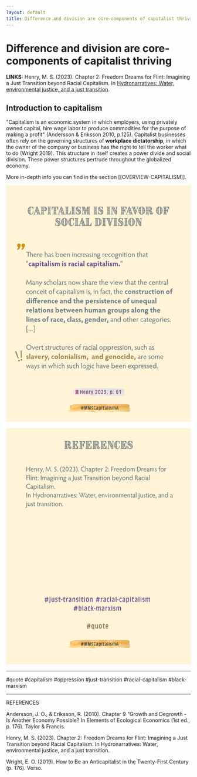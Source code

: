 ```yaml
---
layout: default
title: Difference and division are core-components of capitalist thriving
---
```

# Difference and division are core-components of capitalist thriving 

**LINKS:**
Henry, M. S. (2023). Chapter 2: Freedom Dreams for Flint: Imagining a Just Transition beyond Racial Capitalism. In [Hydronarratives: Water, environmental justice, and a just transition](https://1drv.ms/b/s!AmcwErz2Mmg1hcMer7RCCABah8BPPw?e=UkMFKN).

## Introduction to capitalism 
"Capitalism is an economic system in which  employers, using privately owned capital, hire wage labor to produce commodities for the purpose of making a profit" (Andersson & Eriksson 2010, p.125). Capitalist businesses often rely on the governing structures of **workplace dictatorship**, in which the owner of the company or business has the right to tell the worker what to do (Wright 2019). This structure in itself creates a power divide and social division. These power structures pertrude throughout the globalized economy.

More in-depth info you can find in the section [[OVERVIEW-CAPITALISM]].

![](media/MMSCapitalismA-2.png)

![](media/MMSCapitalismA-3.png)

________
#quote #capitalism #oppression #just-transition #racial-capitalism 
#black-marxism
________
REFERENCES

Andersson, J. O., & Eriksson, R. (2010). Chapter 9 “Growth and Degrowth - Is Another Economy Possible? In Elements of Ecological Economics (1st ed., p. 176). Taylor & Francis.

Henry, M. S. (2023). Chapter 2: Freedom Dreams for Flint: Imagining a Just Transition beyond Racial Capitalism. In Hydronarratives: Water, environmental justice, and a just transition.

Wright, E. O. (2019). How to Be an Anticapitalist in the Twenty-First Century (p. 176). Verso.

